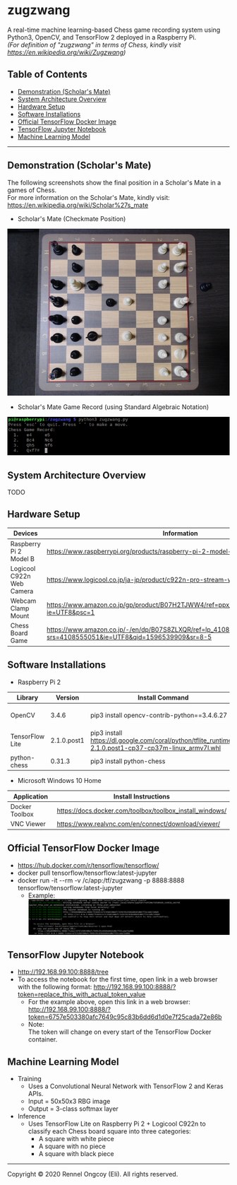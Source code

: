 # zugzwang

A real-time machine learning-based Chess game recording system using Python3, OpenCV, and TensorFlow 2 deployed in a Raspberry Pi.\
*(For definition of "zugzwang" in terms of Chess, kindly visit https://en.wikipedia.org/wiki/Zugzwang)*

## Table of Contents

- [Demonstration (Scholar's Mate)](#demonstration-scholars-mate)
- [System Architecture Overview](#system-architecture-overview)
- [Hardware Setup](#hardware-setup)
- [Software Installations](#software-installations)
- [Official TensorFlow Docker Image](#official-tensorflow-docker-image)
- [TensorFlow Jupyter Notebook](#tensorflow-jupyter-notebook)
- [Machine Learning Model](#machine-learning-model)

---

## Demonstration (Scholar's Mate)

The following screenshots show the final position in a Scholar's Mate in a games of Chess.\
For more information on the Scholar's Mate, kindly visit: https://en.wikipedia.org/wiki/Scholar%27s_mate

- Scholar's Mate (Checkmate Position)

![Scholar's Mate](./demo_games/Scholars_Mate/move4-1.jpg)

- Scholar's Mate Game Record (using Standard Algebraic Notation)

![Scholar's Mate Game Record](./demo_games/Scholars_Mate/scholars_mate.png)

## System Architecture Overview

TODO

## Hardware Setup

| Devices | Information |
| ------ | ------ |
| Raspberry Pi 2 Model B | https://www.raspberrypi.org/products/raspberry-pi-2-model-b/ |
| Logicool C922n Web Camera | https://www.logicool.co.jp/ja-jp/product/c922n-pro-stream-webcam |
| Webcam Clamp Mount | https://www.amazon.co.jp/gp/product/B07H2TJWW4/ref=ppx_yo_dt_b_asin_title_o03_s00?ie=UTF8&psc=1 |
| Chess Board Game | https://www.amazon.co.jp/-/en/dp/B07S8ZLXQR/ref=lp_4108555051_1_5?srs=4108555051&ie=UTF8&qid=1596539909&sr=8-5 |

## Software Installations

- Raspberry Pi 2

| Library | Version | Install Command | Reference |
| ------ | ------ | ------ | ------ |
| OpenCV | 3.4.6 | pip3 install opencv-contrib-python==3.4.6.27 | https://github.com/EdjeElectronics/TensorFlow-Object-Detection-on-the-Raspberry-Pi/issues/67#issuecomment-557679983 |
| TensorFlow Lite | 2.1.0.post1 | pip3 install https://dl.google.com/coral/python/tflite_runtime-2.1.0.post1-cp37-cp37m-linux_armv7l.whl | https://www.tensorflow.org/lite/guide/python |
| python-chess | 0.31.3 | pip3 install python-chess | https://python-chess.readthedocs.io/en/latest/#installing |

- Microsoft Windows 10 Home

| Application | Install Instructions |
| ------ | ------ |
| Docker Toolbox | https://docs.docker.com/toolbox/toolbox_install_windows/ |
| VNC Viewer | https://www.realvnc.com/en/connect/download/viewer/ |

## Official TensorFlow Docker Image

- https://hub.docker.com/r/tensorflow/tensorflow/
- docker pull tensorflow/tensorflow:latest-jupyter
- docker run -it --rm -v /c/app:/tf/zugzwang -p 8888:8888 tensorflow/tensorflow:latest-jupyter
    - Example:
![Sample Docker Container bootup](./docs/docker_container_bootup.png)

## TensorFlow Jupyter Notebook

- http://192.168.99.100:8888/tree
- To access the notebook for the first time, open link in a web browser with the following format:
http://192.168.99.100:8888/?token=replace_this_with_actual_token_value
    - For the example above, open this link in a web browser:\
    http://192.168.99.100:8888/?token=6757e503380afc7649c95c83b6dd6d1d0e7f25cada72e86b
    - Note:\
    The token will change on every start of the TensorFlow Docker container.

## Machine Learning Model

- Training
    - Uses a Convolutional Neural Network with TensorFlow 2 and Keras APIs.
    - Input = 50x50x3 RBG image
    - Output = 3-class softmax layer
- Inference
    - Uses TensorFlow Lite on Raspberry Pi 2 + Logicool C922n to classify each Chess board square into three categories:
        - A square with white piece
        - A square with no piece
        - A square with black piece

---

Copyright © 2020 Rennel Ongcoy (Eli). All rights reserved.